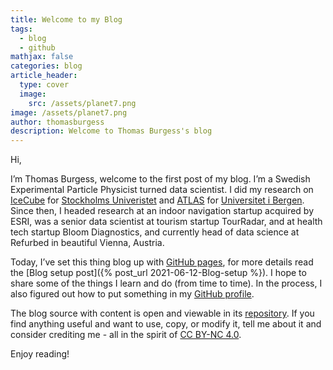 ```yaml
---
title: Welcome to my Blog
tags:
  - blog
  - github
mathjax: false
categories: blog
article_header:
  type: cover
  image:
    src: /assets/planet7.png
image: /assets/planet7.png
author: thomasburgess
description: Welcome to Thomas Burgess's blog
---
```


Hi,

I’m Thomas Burgess, welcome to the first post of my blog. 
I’m a Swedish Experimental Particle Physicist turned data scientist. 
I did my research on [IceCube](https://icecube.wisc.edu/)
for [Stockholms Univeristet](https://www.su.se/) and 
[ATLAS](https://atlas.cern/) for [Universitet i Bergen](https://www.uib.no). 
Since then, I headed research at an indoor navigation startup acquired by ESRI,
was a senior data scientist at tourism startup TourRadar, and at health tech startup
Bloom Diagnostics, and currently head of data science at Refurbed in beautiful Vienna, 
Austria.

Today, I’ve set this thing blog up with 
[GitHub pages](https://pages.github.com/), 
for more details read the 
[Blog setup post]({% post_url 2021-06-12-Blog-setup %}). I hope to share some 
of the things I learn and do (from time to time). In the process, I also 
figured out how to put something in my 
[GitHub profile](https://github.com/thomasburgess).

The blog source with content is open and viewable in its 
[repository](https://github.com/thomasburgess/thomasburgess.github.io).
If you find anything useful and want to use, copy, or modify it, tell me 
about it and consider crediting me - all in the spirit of 
[CC BY-NC 4.0](https://creativecommons.org/licenses/by-nc/4.0/).

Enjoy reading!

